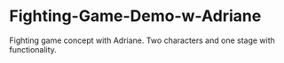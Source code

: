 # Fighting-Game-Demo-w-Adriane
Fighting game concept with Adriane. Two characters and one stage with functionality.
